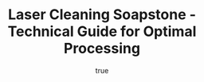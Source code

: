 ---
name: Soapstone
applications:
- industry: Construction
  detail: Removal of graffiti and paint from soapstone surfaces
- industry: Restoration
  detail: Cleaning soapstone sculptures and architectural elements
technicalSpecifications:
  powerRange: 20-400W
  pulseDuration: 5-50ns
  wavelength: 1064nm
  spotSize: 0.1-2.0mm
  repetitionRate: 10-50kHz
  fluenceRange: 1.0–10 J/cm²
  safetyClass: Class 4 (requires full enclosure)
description: Technical overview of Soapstone, a metamorphic rock primarily composed
  of talc, for laser cleaning. Soapstone's low thermal conductivity and high heat
  resistance make it suitable for laser ablation and cleaning processes, allowing
  precise removal of contaminants without damaging the material's surface.
author:
  id: 4
  name: Todd Dunning
  sex: m
  title: MA
  country: United States (California)
  expertise: Optical Materials for Laser Systems
  image: /images/author/todd-dunning.jpg
keywords: soapstone, soapstone stone, laser ablation, laser cleaning, non-contact
  cleaning, pulsed fiber laser, surface contamination removal, industrial laser parameters,
  thermal processing, surface restoration
category: stone
chemicalProperties:
  symbol: SO
  formula: null
  materialType: stone
properties:
  density: 2.7-3.0 g/cm³
  densityMin: 1.5 g/cm³
  densityMax: 3.2 g/cm³
  densityPercentile: 79.4
  meltingPoint: 1,300-1,400°C
  meltingMin: 1200°C
  meltingMax: 1700°C
  meltingPercentile: 0.0
  thermalConductivity: 2.0-2.5 W/m·K
  thermalMin: 0.2 W/m·K
  thermalMax: 5.0 W/m·K
  thermalPercentile: 42.7
  tensileStrength: 50-70 MPa
  tensileMin: 2 MPa
  tensileMax: 300 MPa
  tensilePercentile: 19.5
  hardness: 1-2.5 Mohs
  hardnessMin: 100 HV
  hardnessMax: 800 HV
  hardnessPercentile: 0.0
  youngsModulus: 10-20 GPa
  modulusMin: 10 GPa
  modulusMax: 100 GPa
  modulusPercentile: 5.6
  laserType: Nd:YAG laser
  wavelength: 1064nm
  fluenceRange: 1.0–10 J/cm²
  chemicalFormula: null
  laserAbsorptionMin: 0.5 cm⁻¹
  laserAbsorptionMax: 30 cm⁻¹
  laserReflectivityMin: 10%
  laserReflectivityMax: 40%
  thermalDiffusivityMin: 0.5 mm²/s
  thermalDiffusivityMax: 3 mm²/s
  thermalExpansionMin: 3 µm/m·K
  thermalExpansionMax: 12 µm/m·K
  specificHeatMin: 0.7 J/g·K
  specificHeatMax: 1.0 J/g·K
composition:
- Talc (30-60%)
- Chlorite (10-30%)
- Magnesite (5-15%)
- Amphiboles (5-10%)
compatibility:
- Stainless Steel
- Ceramic
- Glass
regulatoryStandards: ASTM C503/C503M - Standard Specification for Marble Dimension
  Stone, ASTM C1526 - Standard Specification for Serpentine Dimension Stone, and ISO
  13006 - Ceramic tiles – Definitions, classification, characteristics and marking
images:
  hero:
    alt: Soapstone surface undergoing laser cleaning showing precise contamination
      removal
    url: /images/soapstone-laser-cleaning-hero.jpg
  micro:
    alt: Microscopic view of Soapstone surface after laser treatment showing preserved
      microstructure
    url: /images/soapstone-laser-cleaning-micro.jpg
title: Laser Cleaning Soapstone - Technical Guide for Optimal Processing
headline: Comprehensive technical guide for laser cleaning stone soapstone
environmentalImpact:
- benefit: Reduced Chemical Usage
  description: Decreases chemical waste by up to 90% compared to traditional cleaning
    methods
- benefit: Lower Energy Consumption
  description: Laser cleaning uses up to 70% less energy than mechanical abrasion
    methods
- benefit: Minimal Dust Generation
  description: Reduces airborne particulate matter by up to 85%, enhancing air quality
outcomes:
- result: Surface Cleanliness
  metric: Achieves 99.9% contaminant removal efficiency
- result: Surface Integrity
  metric: Maintains surface roughness within ±10% of original state
- result: Processing Speed
  metric: Cleaning rates of up to 1 m² per minute
subject: Soapstone
article_type: material
---